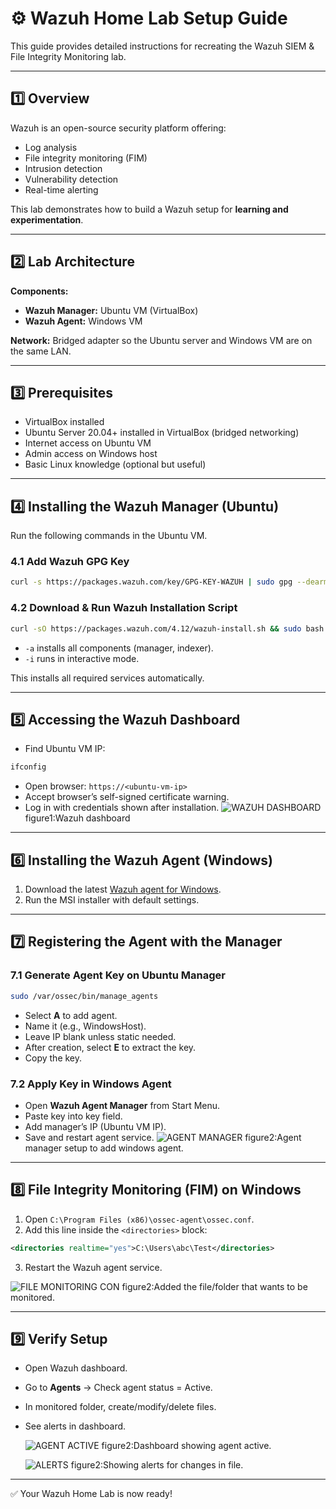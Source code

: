 # ⚙️ Wazuh Home Lab Setup Guide

This guide provides detailed instructions for recreating the Wazuh SIEM & File Integrity Monitoring lab.

---

## 1️⃣ Overview
Wazuh is an open-source security platform offering:
- Log analysis
- File integrity monitoring (FIM)
- Intrusion detection
- Vulnerability detection
- Real-time alerting

This lab demonstrates how to build a Wazuh setup for **learning and experimentation**.

---

## 2️⃣ Lab Architecture
**Components:**
- **Wazuh Manager:** Ubuntu VM (VirtualBox)
- **Wazuh Agent:** Windows VM

**Network:** Bridged adapter so the Ubuntu server and Windows VM are on the same LAN.

---

## 3️⃣ Prerequisites
- VirtualBox installed  
- Ubuntu Server 20.04+ installed in VirtualBox (bridged networking)  
- Internet access on Ubuntu VM  
- Admin access on Windows host  
- Basic Linux knowledge (optional but useful)  

---

## 4️⃣ Installing the Wazuh Manager (Ubuntu)
Run the following commands in the Ubuntu VM.

### 4.1 Add Wazuh GPG Key
```bash
curl -s https://packages.wazuh.com/key/GPG-KEY-WAZUH | sudo gpg --dearmor -o /usr/share/keyrings/wazuh-archive-keyring.gpg
```

### 4.2 Download & Run Wazuh Installation Script
```bash
curl -sO https://packages.wazuh.com/4.12/wazuh-install.sh && sudo bash ./wazuh-install.sh -a -i
```
- `-a` installs all components (manager, indexer).  
- `-i` runs in interactive mode.

This installs all required services automatically.

---

## 5️⃣ Accessing the Wazuh Dashboard
- Find Ubuntu VM IP:
```bash
ifconfig
```
- Open browser: `https://<ubuntu-vm-ip>`  
- Accept browser’s self-signed certificate warning.  
- Log in with credentials shown after installation.
 ![WAZUH DASHBOARD](screenshots/wazuh_dashboard1.jpg) figure1:Wazuh dashboard 


---

## 6️⃣ Installing the Wazuh Agent (Windows)
1. Download the latest [Wazuh agent for Windows](https://documentation.wazuh.com/current/installation-guide/wazuh-agent/wazuh-agent-package-windows.html).  
2. Run the MSI installer with default settings.

---

## 7️⃣ Registering the Agent with the Manager

### 7.1 Generate Agent Key on Ubuntu Manager
```bash
sudo /var/ossec/bin/manage_agents
```
- Select **A** to add agent.  
- Name it (e.g., WindowsHost).  
- Leave IP blank unless static needed.  
- After creation, select **E** to extract the key.  
- Copy the key.

### 7.2 Apply Key in Windows Agent
- Open **Wazuh Agent Manager** from Start Menu.  
- Paste key into key field.  
- Add manager’s IP (Ubuntu VM IP).  
- Save and restart agent service.
  ![AGENT MANAGER](screenshots/wazuh_agent_manager.jpg) figure2:Agent manager setup to add windows agent.

---

## 8️⃣ File Integrity Monitoring (FIM) on Windows
1. Open `C:\Program Files (x86)\ossec-agent\ossec.conf`.  
2. Add this line inside the `<directories>` block:
```xml
<directories realtime="yes">C:\Users\abc\Test</directories>
```
3. Restart the Wazuh agent service.

![FILE MONITORING CON](screenshots/configuration_file_integrity.jpg) figure2:Added the file/folder that wants to be monitored.

---

## 9️⃣ Verify Setup
- Open Wazuh dashboard.  
- Go to **Agents** → Check agent status = Active.  
- In monitored folder, create/modify/delete files.  
- See alerts in dashboard.

  ![AGENT ACTIVE](screenshots/Agent_added.jpg)
   figure2:Dashboard showing agent active.

  ![ALERTS](screenshots/alerts.jpg)
  figure2:Showing alerts for changes in file.

---

✅ Your Wazuh Home Lab is now ready!
